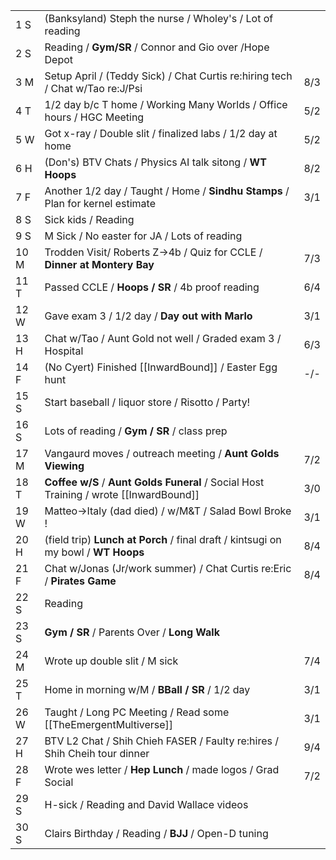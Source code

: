 |      |                                                                                        |     |
| ---- | -------------------------------------------------------------------------------------- | --- |
| 1  S | (Banksyland) Steph the nurse / Wholey's / Lot of reading                               |     |
| 2  S | Reading /  **Gym/SR** / Connor and Gio over  /Hope Depot                               |     |
| 3  M | Setup April / (Teddy Sick) / Chat Curtis re:hiring tech / Chat w/Tao re:J/Psi          | 8/3 |
| 4  T | 1/2 day b/c T home / Working Many Worlds / Office hours / HGC Meeting                  | 5/2 |
| 5  W | Got x-ray / Double slit / finalized labs / 1/2 day at home                             | 5/2 |
| 6  H | (Don's) BTV Chats / Physics AI talk sitong / **WT Hoops**                              | 8/2 |
| 7  F | Another 1/2 day / Taught / Home / **Sindhu Stamps** / Plan for kernel estimate         | 3/1 |
| 8  S | Sick kids / Reading                                                                    |     |
| 9  S | M Sick / No easter for JA / Lots of reading                                            |     |
| 10 M | Trodden Visit/ Roberts Z->4b / Quiz for CCLE / **Dinner at Montery Bay**               | 7/3 |
| 11 T | Passed CCLE / **Hoops / SR** / 4b proof reading                                        | 6/4 |
| 12 W | Gave exam 3 / 1/2 day / **Day out with Marlo**                                         | 3/1 |
| 13 H | Chat w/Tao / Aunt Gold not well / Graded exam 3 / Hospital                             | 6/3 |
| 14 F | (No Cyert) Finished [[InwardBound]] / Easter Egg hunt                                  | -/- |
| 15 S | Start baseball / liquor store / Risotto / Party!                                       |     |
| 16 S | Lots of reading / **Gym / SR** / class prep                                            |     |
| 17 M | Vangaurd moves / outreach meeting / **Aunt Golds Viewing**                             | 7/2 |
| 18 T | **Coffee w/S** / **Aunt Golds Funeral** / Social Host Training / wrote [[InwardBound]] | 3/0 |
| 19 W | Matteo->Italy (dad died) / w/M&T / Salad Bowl Broke !                                  | 3/1 |
| 20 H | (field trip) **Lunch at Porch** / final draft / kintsugi on my bowl / **WT Hoops**     | 8/4 |
| 21 F | Chat w/Jonas (Jr/work summer) / Chat Curtis re:Eric / **Pirates Game**                 | 8/4 |
| 22 S | Reading                                                                                |     |
| 23 S | **Gym / SR** / Parents Over / **Long Walk**                                            |     |
| 24 M | Wrote up double slit / M sick                                                          | 7/4 |
| 25 T | Home in morning w/M / **BBall / SR** / 1/2 day                                         | 3/1 |
| 26 W | Taught / Long PC Meeting / Read some [[TheEmergentMultiverse]]                         | 3/1 |
| 27 H | BTV L2 Chat / Shih Chieh FASER / Faulty re:hires / Shih Cheih tour dinner              | 9/4 |
| 28 F | Wrote wes letter / **Hep Lunch** / made logos / Grad Social                            | 7/2 |
| 29 S | H-sick / Reading and David Wallace videos                                              |     |
| 30 S | Clairs Birthday / Reading / **BJJ** / Open-D tuning                                    |     |

